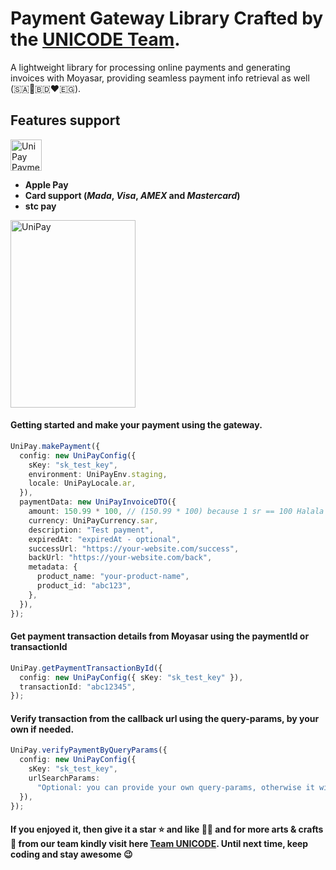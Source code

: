 # Payment Gateway Library Crafted by the **[UNICODE Team](https://www.unicodesolutions.co/).**

A lightweight library for processing online payments and generating invoices with Moyasar, providing seamless payment info retrieval as well (🇸🇦💙🇧🇩❤️🇪🇬).

## **Features support**

<img src="https://raw.githubusercontent.com/UNICODE-Venture/unicode-moyasar/main/assets/images/cards.png" height=50 alt="UniPay Payment" />

- **Apple Pay**
- **Card support (_Mada_, _Visa_, _AMEX_ and _Mastercard_)**
- **stc pay**

<img src="https://raw.githubusercontent.com/UNICODE-Venture/unicode-moyasar/main/assets/screenshots/sc.png" width=200, height=300 alt="UniPay" />

#### Getting started and make your payment using the gateway.

```typescript
UniPay.makePayment({
  config: new UniPayConfig({
    sKey: "sk_test_key",
    environment: UniPayEnv.staging,
    locale: UniPayLocale.ar,
  }),
  paymentData: new UniPayInvoiceDTO({
    amount: 150.99 * 100, // (150.99 * 100) because 1 sr == 100 Halala's.
    currency: UniPayCurrency.sar,
    description: "Test payment",
    expiredAt: "expiredAt - optional",
    successUrl: "https://your-website.com/success",
    backUrl: "https://your-website.com/back",
    metadata: {
      product_name: "your-product-name",
      product_id: "abc123",
    },
  }),
});
```

#### Get payment transaction details from Moyasar using the paymentId or transactionId

```typescript
UniPay.getPaymentTransactionById({
  config: new UniPayConfig({ sKey: "sk_test_key" }),
  transactionId: "abc12345",
});
```

#### Verify transaction from the callback url using the query-params, by your own if needed.

```typescript
UniPay.verifyPaymentByQueryParams({
  config: new UniPayConfig({
    sKey: "sk_test_key",
    urlSearchParams:
      "Optional: you can provide your own query-params, otherwise it will use the current url as default.",
  }),
});
```

#### If you enjoyed it, then give it a star ⭐️ and like 👍🏻 and for more arts & crafts 🎨 from our team kindly visit here [Team UNICODE](https://pub.dev/publishers/unicodesolutions.co/packages). Until next time, keep coding and stay awesome 😉

